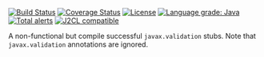 [![Build Status](https://github.com/mP1/j2cl-javax-validation/actions/workflows/build.yaml/badge.svg)](https://github.com/mP1/j2cl-javax-validation/actions/workflows/build.yaml/badge.svg)
[![Coverage Status](https://coveralls.io/repos/github/mP1/j2cl-javax-validation/badge.svg?branch=master)](https://coveralls.io/repos/github/mP1/j2cl-javax-validation?branch=master)
[![License](https://img.shields.io/badge/License-Apache%202.0-blue.svg)](https://opensource.org/licenses/Apache-2.0)
[![Language grade: Java](https://img.shields.io/lgtm/grade/java/g/mP1/j2cl-javax-validation.svg?logo=lgtm&logoWidth=18)](https://lgtm.com/projects/g/mP1/j2cl-javax-validation/context:java)
[![Total alerts](https://img.shields.io/lgtm/alerts/g/mP1/j2cl-javax-validation.svg?logo=lgtm&logoWidth=18)](https://lgtm.com/projects/g/mP1/j2cl-javax-validation/alerts/)
[![J2CL compatible](https://img.shields.io/badge/J2CL-compatible-brightgreen.svg)](https://github.com/mP1/j2cl-central)

A non-functional but compile successful `javax.validation` stubs. Note that `javax.validation` annotations are ignored.

 
